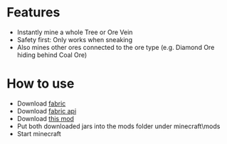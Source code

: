 # Features
- Instantly mine a whole Tree or Ore Vein
- Safety first: Only works when sneaking
- Also mines other ores connected to the ore type (e.g. Diamond Ore hiding behind Coal Ore)

# How to use
- Download [fabric](https://fabricmc.net/use/installer/)
- Download [fabric api](https://www.curseforge.com/minecraft/mc-mods/fabric-api)
- Download [this mod](https://github.com/silentesc/VeinMinerFabric/releases/latest)
- Put both downloaded jars into the mods folder under minecraft\mods
- Start minecraft
